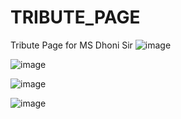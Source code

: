 # TRIBUTE_PAGE
Tribute Page for MS Dhoni Sir
![image](https://github.com/Jyothirmayeebandi/TRIBUTE_PAGE/assets/103729063/90b3dd7f-5ac5-4a49-aea3-5c1b37a6b895)

![image](https://github.com/Jyothirmayeebandi/TRIBUTE_PAGE/assets/103729063/207bde14-a702-440d-9c12-c17ff2f2410d)

![image](https://github.com/Jyothirmayeebandi/TRIBUTE_PAGE/assets/103729063/17bc52ec-2c2d-4942-aa68-fa8848ed9ceb)

![image](https://github.com/Jyothirmayeebandi/TRIBUTE_PAGE/assets/103729063/1d36113e-eae5-4ab1-8e17-5cfe47f8a913)

